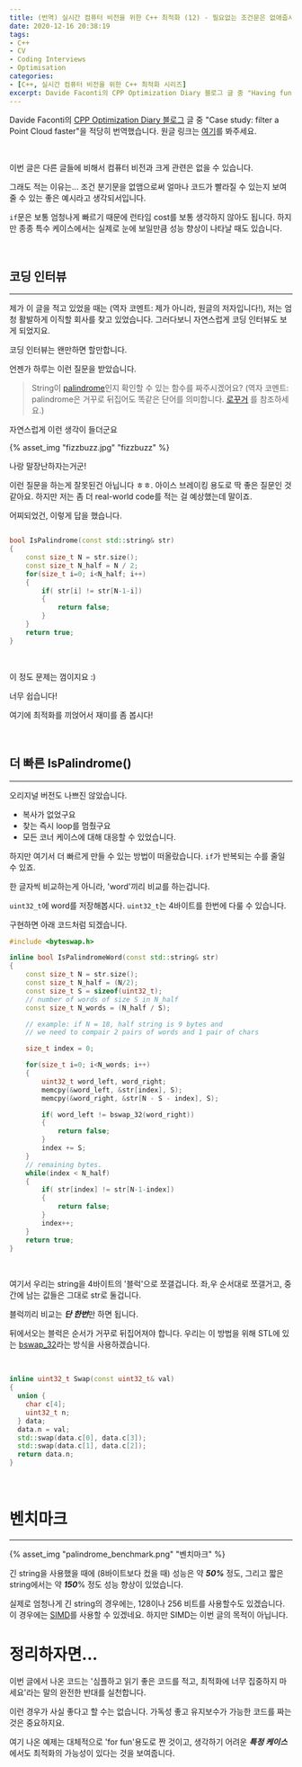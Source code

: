 ```yaml
---
title: (번역) 실시간 컴퓨터 비전을 위한 C++ 최적화 (12) - 필요없는 조건문은 없애줍시다!
date: 2020-12-16 20:38:19
tags: 
- C++
- CV
- Coding Interviews
- Optimisation
categories: 
- [C++, 실시간 컴퓨터 비전을 위한 C++ 최적화 시리즈]
excerpt: Davide Faconti의 CPP Optimization Diary 블로그 글 중 "Having fun with Palindrome words`"을 적당히 번역했습니다.
---
```


Davide Faconti의 [CPP Optimization Diary 블로그](https://cpp-optimizations.netlify.app/) 글 중 "Case study: filter a Point Cloud faster"을 적당히 번역했습니다. 원글 링크는 [여기](https://cpp-optimizations.netlify.app/palindrome/)를 봐주세요.

<br>

이번 글은 다른 글들에 비해서 컴퓨터 비전과 크게 관련은 없을 수 있습니다.

그래도 적는 이유는... 조건 분기문을 없앰으로써 얼마나 코드가 빨라질 수 있는지 보여줄 수 있는 좋은 예시라고 생각되서입니다.

`if`문은 보통 엄청나게 빠르기 때문에 런타임 cost를 보통 생각하지 않아도 됩니다. 하지만 종종 특수 케이스에서는 실제로 눈에 보일만큼 성능 향상이 나타날 때도 있습니다.

<br>

## 코딩 인터뷰
---

제가 이 글을 적고 있었을 때는 (역자 코멘트: 제가 아니라, 원글의 저자입니다!), 저는 엄청 활발하게 이직할 회사를 찾고 있었습니다. 그러다보니 자연스럽게 코딩 인터뷰도 보게 되었지요.

코딩 인터뷰는 왠만하면 할만합니다.

언젠가 하루는 이런 질문을 받았습니다.

> String이 [palindrome](https://en.wikipedia.org/wiki/Palindrome)인지 확인할 수 있는 함수를 짜주시겠어요? (역자 코멘트: palindrome은 거꾸로 뒤집어도 똑같은 단어를 의미합니다. [로꾸거](https://youtu.be/vJfYJhtdcKE) 를 참조하세요.)

자연스럽게 이런 생각이 들더군요

{% asset_img "fizzbuzz.jpg" "fizzbuzz" %}

나랑 말장난하자는거군!

이런 질문을 하는게 잘못된건 아닙니다 ㅎㅎ. 아이스 브레이킹 용도로 딱 좋은 질문인 것 같아요. 하지만 저는 좀 더 real-world code를 적는 걸 예상했는데 말이죠.

어찌되었건, 이렇게 답을 했습니다.

```C++

bool IsPalindrome(const std::string& str)
{
    const size_t N = str.size();
    const size_t N_half = N / 2;
    for(size_t i=0; i<N_half; i++)
    {
        if( str[i] != str[N-1-i])
        {
            return false;
        }
    }
    return true;
}
```

<br>

이 정도 문제는 껌이지요 :)

너무 쉽습니다!

여기에 최적화를 끼얹어서 재미를 좀 봅시다!

<br>

## 더 빠른 IsPalindrome()
---

오리지널 버전도 나쁘진 않았습니다.

- 복사가 없었구요
- 찾는 즉시 loop를 멈췄구요
- 모든 코너 케이스에 대해 대응할 수 있었습니다.

하지만 여기서 더 빠르게 만들 수 있는 방법이 떠올랐습니다. `if`가 반복되는 수를 줄일 수 있죠.

한 글자씩 비교하는게 아니라, 'word'끼리 비교를 하는겁니다.

`uint32_t`에 word를 저장해봅시다. `uint32_t`는 4바이트를 한번에 다룰 수 있습니다.

구현하면 아래 코드처럼 되겠습니다.

```C++
#include <byteswap.h>

inline bool IsPalindromeWord(const std::string& str)
{
    const size_t N = str.size();
    const size_t N_half = (N/2);
    const size_t S = sizeof(uint32_t);
    // number of words of size S in N_half
    const size_t N_words = (N_half / S);

    // example: if N = 18, half string is 9 bytes and
    // we need to compair 2 pairs of words and 1 pair of chars

    size_t index = 0;

    for(size_t i=0; i<N_words; i++)
    {
        uint32_t word_left, word_right;
        memcpy(&word_left, &str[index], S);
        memcpy(&word_right, &str[N - S - index], S);

        if( word_left != bswap_32(word_right))
        {
            return false;
        }
        index += S;
    }
    // remaining bytes.
    while(index < N_half)
    {
        if( str[index] != str[N-1-index])
        {
            return false;
        }
        index++;
    }
    return true;
}
```

<br>

여기서 우리는 string을 4바이트의 '블럭'으로 쪼갤겁니다. 좌,우 순서대로 쪼갤거고, 중간에 남는 값들은 그대로 str로 둘겁니다.

블럭끼리 비교는 ***단 한번***만 하면 됩니다.

뒤에서오는 블럭은 순서가 거꾸로 뒤집어져야 합니다. 우리는 이 방법을 위해 STL에 있는 [bswap_32](https://man7.org/linux/man-pages/man3/bswap_32.3.html)라는 방식을 사용하겠습니다.  

<br>

```C++
inline uint32_t Swap(const uint32_t& val)
{
  union {
    char c[4];
    uint32_t n;
  } data;
  data.n = val;
  std::swap(data.c[0], data.c[3]);
  std::swap(data.c[1], data.c[2]);
  return data.n;
}
```

<br>

# 벤치마크
---

{% asset_img "palindrome_benchmark.png" "벤치마크" %}

긴 string을 사용했을 때에 (8바이트보다 컸을 때) 성능은 약 ***50%*** 정도, 그리고 짧은 string에서는 약 ***150***% 정도 성능 향상이 있었습니다.

실제로 엄청나게 긴 string의 경우에는, 128이나 256 비트를 사용할수도 있겠습니다. 이 경우에는 [SIMD](https://stackoverflow.blog/2020/07/08/improving-performance-with-simd-intrinsics-in-three-use-cases/)를 사용할 수 있겠네요. 하지만 SIMD는 이번 글의 목적이 아닙니다.

# 정리하자면...

이번 글에서 나온 코드는 '심플하고 읽기 좋은 코드를 적고, 최적화에 너무 집중하지 마세요'라는 말의 완전한 반대를 실천합니다.

이런 경우가 사실 좋다고 할 수는 없습니다. 가독성 좋고 유지보수가 가능한 코드를 짜는 것은 중요하지요.

여기 나온 예제는 대체적으로 'for fun'용도로 짠 것이고, 생각하기 어려운 ***특정 케이스***에서도 최적화의 가능성이 있다는 것을 보여줍니다.
